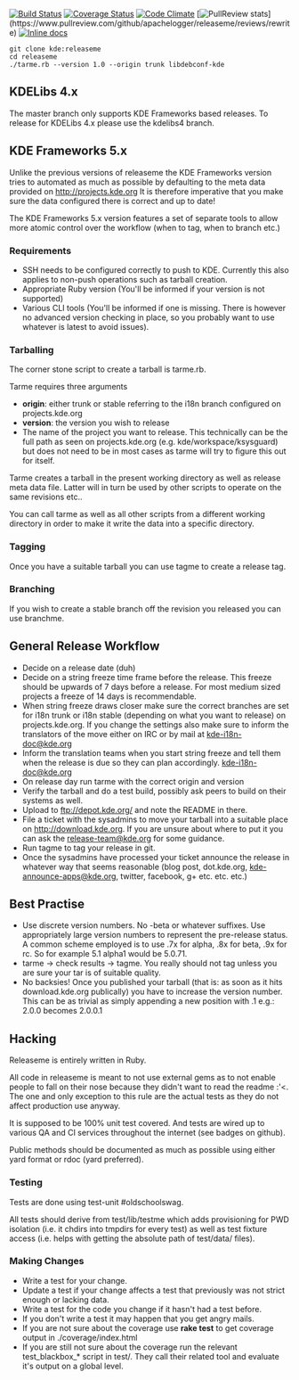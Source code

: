 [![Build Status](https://travis-ci.org/apachelogger/releaseme.svg?branch=rewrite)](https://travis-ci.org/apachelogger/releaseme)
[![Coverage Status](https://coveralls.io/repos/apachelogger/releaseme/badge.svg?branch=rewrite)](https://coveralls.io/r/apachelogger/releaseme?branch=rewrite)
[![Code Climate](https://codeclimate.com/github/apachelogger/releaseme/badges/gpa.svg)](https://codeclimate.com/github/apachelogger/releaseme)
[![PullReview stats](https://www.pullreview.com/github/apachelogger/releaseme/badges/rewrite.svg?)](https://www.pullreview.com/github/apachelogger/releaseme/reviews/rewrite)
[![Inline docs](http://inch-ci.org/github/apachelogger/releaseme.svg?branch=rewrite)](http://inch-ci.org/github/apachelogger/releaseme/branch/rewrite)

```
git clone kde:releaseme
cd releaseme
./tarme.rb --version 1.0 --origin trunk libdebconf-kde
```

## KDELibs 4.x

The master branch only supports KDE Frameworks based releases. To release for
KDELibs 4.x please use the kdelibs4 branch.

## KDE Frameworks 5.x

Unlike the previous versions of releaseme the KDE Frameworks version tries to
automated as much as possible by defaulting to the meta data provided on
http://projects.kde.org It is therefore imperative that you make sure the data
configured there is correct and up to date!

The KDE Frameworks 5.x version features a set of separate tools to allow more
atomic control over the workflow (when to tag, when to branch etc.)

### Requirements

- SSH needs to be configured correctly to push to KDE. Currently this also
  applies to non-push operations such as tarball creation.
- Appropriate Ruby version (You'll be informed if your version is not supported)
- Various CLI tools (You'll be informed if one is missing. There is however no
  advanced version checking in place, so you probably want to use whatever is
  latest to avoid issues).

### Tarballing

The corner stone script to create a tarball is tarme.rb.

Tarme requires three arguments

- **origin**: either trunk or stable referring to the i18n branch configured on
  projects.kde.org
- **version**: the version you wish to release
- The name of the project you want to release. This technically can be the
  full path as seen on projects.kde.org (e.g. kde/workspace/ksysguard) but
  does not need to be in most cases as tarme will try to figure this out for
  itself.

Tarme creates a tarball in the present working directory as well as release meta
data file. Latter will in turn be used by other scripts to operate on the same
revisions etc..

You can call tarme as well as all other scripts from a different working
directory in order to make it write the data into a specific directory.

### Tagging

Once you have a suitable tarball you can use tagme to create a release tag.

### Branching

If you wish to create a stable branch off the revision you released you can use
branchme.

## General Release Workflow

- Decide on a release date (duh)
- Decide on a string freeze time frame before the release. This freeze should be
  upwards of 7 days before a release. For most medium sized projects a freeze of
  14 days is recommendable.
- When string freeze draws closer make sure the correct branches are set for
  i18n trunk or i18n stable (depending on what you want to release) on
  projects.kde.org. If you change the settings also make sure to inform the
  translators of the move either on IRC or by mail at kde-i18n-doc@kde.org
- Inform the translation teams when you start string freeze and tell them when
  the release is due so they can plan accordingly. kde-i18n-doc@kde.org
- On release day run tarme with the correct origin and version
- Verify the tarball and do a test build, possibly ask peers to build on their
  systems as well.
- Upload to ftp://depot.kde.org/ and note the README in there.
- File a ticket with the sysadmins to move your tarball into a suitable place on
  http://download.kde.org. If you are unsure about where to put it you can
  ask the release-team@kde.org for some guidance.
- Run tagme to tag your release in git.
- Once the sysadmins have processed your ticket announce the release in whatever
  way that seems reasonable (blog post, dot.kde.org, kde-announce-apps@kde.org,
  twitter, facebook, g+ etc. etc. etc.)

## Best Practise
- Use discrete version numbers. No -beta or whatever suffixes. Use appropriately
  large version numbers to represent the pre-release status.
  A common scheme employed is to use .7x for alpha, .8x for beta, .9x for rc.
  So for example 5.1 alpha1 would be 5.0.71.
- tarme -> check results -> tagme. You really should not tag unless you are
  sure your tar is of suitable quality.
- No backsies! Once you published your tarball (that is: as soon as it hits
  download.kde.org publically) you have to increase the version number.
  This can be as trivial as simply appending a new position with .1 e.g.:
  2.0.0 becomes 2.0.0.1

## Hacking

Releaseme is entirely written in Ruby.

All code in releaseme is meant to not use external gems as to not enable
people to fall on their nose because they didn't want to read the readme :'<.
The one and only exception to this rule are the actual tests as they do not
affect production use anyway.

It is supposed to be 100% unit test covered. And tests are wired up to various
QA and CI services throughout the internet (see badges on github).

Public methods should be documented as much as possible using either yard
format or rdoc (yard preferred).

### Testing

Tests are done using test-unit #oldschoolswag.

All tests should derive from test/lib/testme which adds provisioning for PWD
isolation (i.e. it chdirs into tmpdirs for every test) as well as test fixture
access (i.e. helps with getting the absolute path of test/data/ files).

### Making Changes

- Write a test for your change.
- Update a test if your change affects a test that previously was not strict
  enough or lacking data.
- Write a test for the code you change if it hasn't had a test before.
- If you don't write a test it may happen that you get angry mails.
- If you are not sure about the coverage use **rake test** to get coverage
  output in ./coverage/index.html
- If you are still not sure about the coverage run the relevant test_blackbox_*
  script in test/. They call their related tool and evaluate it's output on a
  global level.
